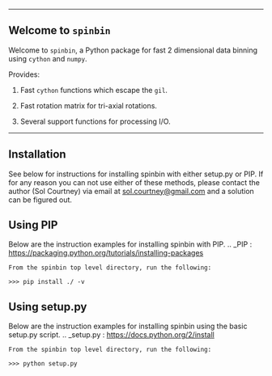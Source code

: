 --------------------
Welcome to `spinbin`
--------------------
Welcome to `spinbin`, a Python package for fast 2 dimensional data binning
using `cython` and `numpy`.

Provides:

1.  Fast `cython` functions which escape the `gil`.

2.  Fast rotation matrix for tri-axial rotations.

3.  Several support functions for processing I/O.

------------
Installation
------------
See below for instructions for installing spinbin with either setup.py or PIP.
If for any reason you can not use either of these methods, please contact the
author (Sol Courtney) via email at sol.courtney@gmail.com and a solution can be
figured out.

Using PIP
---------
Below are the instruction examples for installing spinbin with PIP.
.. _PIP : https://packaging.python.org/tutorials/installing-packages

    From the spinbin top level directory, run the following:

    >>> pip install ./ -v

Using setup.py
--------------
Below are the instruction examples for installing spinbin using the basic
setup.py script.
.. _setup.py : https://docs.python.org/2/install

    From the spinbin top level directory, run the following:

    >>> python setup.py
